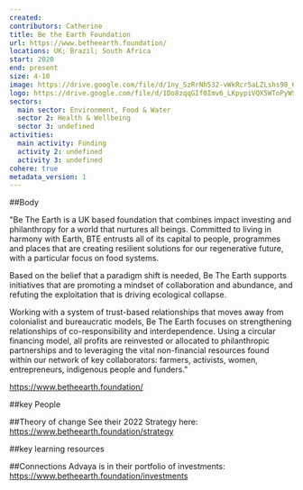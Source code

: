 ```yaml
---
created:
contributors: Catherine
title: Be the Earth Foundation
url: https://www.betheearth.foundation/
locations: UK; Brazil; South Africa
start: 2020
end: present
size: 4-10
image: https://drive.google.com/file/d/1ny_SzRrNh532-vWkRcr5aLZLshs98_6r/view?usp=drive_link
logo: https://drive.google.com/file/d/1Do8zqqGIf0Imv6_LKpypiVQX5WToPyWS/view?usp=drive_link
sectors:
  main sector: Environment, Food & Water
  sector 2: Health & Wellbeing
  sector 3: undefined
activities: 
  main activity: Funding
  activity 2: undefined
  activity 3: undefined
cohere: true
metadata_version: 1
---
```



##Body

"Be The Earth is a UK based foundation that combines impact investing and philanthropy for a world that nurtures all beings. Committed to living in harmony with Earth, BTE entrusts all of its capital to people, programmes and places that are creating resilient solutions for our regenerative future, with a particular focus on food systems. 

Based on the belief that a paradigm shift is needed, Be The Earth supports initiatives that are promoting a mindset of collaboration and abundance, and refuting the exploitation that is driving ecological collapse.

Working with a system of trust-based relationships that moves away from colonialist and bureaucratic models, Be The Earth focuses on strengthening relationships of co-responsibility and interdependence. Using a circular financing model, all profits are reinvested or allocated to philanthropic partnerships and to leveraging the vital non-financial resources found within our network of key collaborators: farmers, activists, women, entrepreneurs, indigenous people and funders."

https://www.betheearth.foundation/ 


##key People


##Theory of change
See their 2022 Strategy here: https://www.betheearth.foundation/strategy 

##key learning resources


##Connections
Advaya is in their portfolio of investments: https://www.betheearth.foundation/investments 

